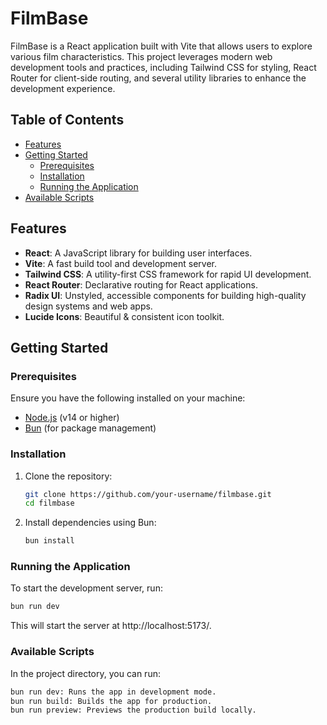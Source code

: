 # FilmBase

FilmBase is a React application built with Vite that allows users to explore various film characteristics. This project leverages modern web development tools and practices, including Tailwind CSS for styling, React Router for client-side routing, and several utility libraries to enhance the development experience.

## Table of Contents

- [Features](#features)
- [Getting Started](#getting-started)
  - [Prerequisites](#prerequisites)
  - [Installation](#installation)
  - [Running the Application](#running-the-application)
- [Available Scripts](#available-scripts)

## Features

- **React**: A JavaScript library for building user interfaces.
- **Vite**: A fast build tool and development server.
- **Tailwind CSS**: A utility-first CSS framework for rapid UI development.
- **React Router**: Declarative routing for React applications.
- **Radix UI**: Unstyled, accessible components for building high-quality design systems and web apps.
- **Lucide Icons**: Beautiful & consistent icon toolkit.

## Getting Started

### Prerequisites

Ensure you have the following installed on your machine:

- [Node.js](https://nodejs.org/) (v14 or higher)
- [Bun](https://bun.sh/) (for package management)

### Installation

1. Clone the repository:

   ```sh
   git clone https://github.com/your-username/filmbase.git
   cd filmbase
   ```
2. Install dependencies using Bun:

   ```sh
   bun install
   ```

### Running the Application

To start the development server, run:

```sh
bun run dev
```

This will start the server at http://localhost:5173/.

### Available Scripts
In the project directory, you can run:

```sh
bun run dev: Runs the app in development mode.
bun run build: Builds the app for production.
bun run preview: Previews the production build locally.
```